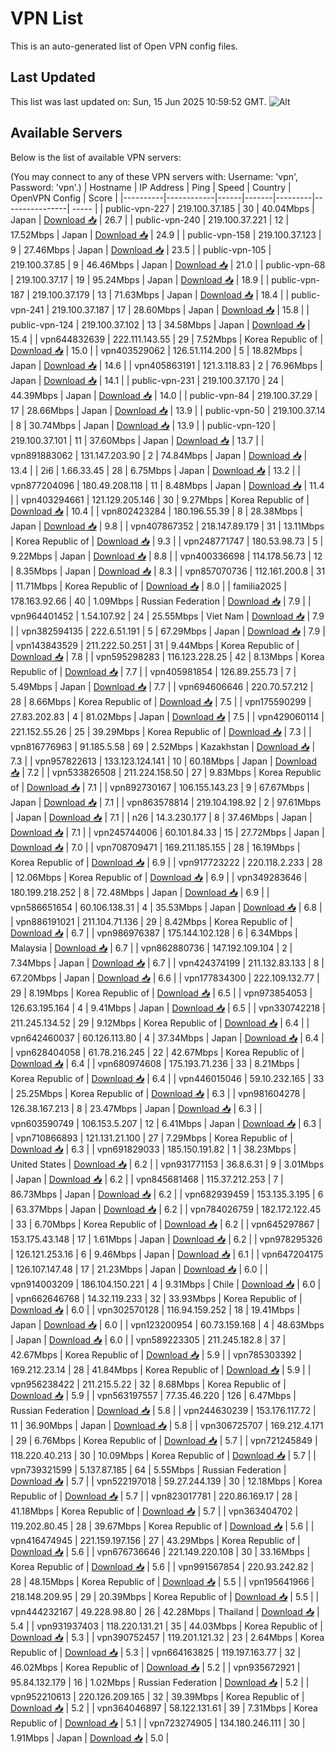 # VPN List

This is an auto-generated list of Open VPN config files.

## Last Updated

This list was last updated on: Sun, 15 Jun 2025 10:59:52 GMT.
![Alt](https://repobeats.axiom.co/api/embed/186b98318ef1479477931607c1ad7d823f12451f.svg "Repobeats analytics image")

## Available Servers

Below is the list of available VPN servers:

(You may connect to any of these VPN servers with: Username: 'vpn', Password: 'vpn'.)
| Hostname | IP Address | Ping | Speed | Country | OpenVPN Config | Score |
|----------|------------|------|-------|---------|----------------| ----- |
| public-vpn-227 | 219.100.37.185 | 30 | 40.04Mbps | Japan | [Download 📥](./configs/server_0_JP.ovpn) | 26.7 |
| public-vpn-240 | 219.100.37.221 | 12 | 17.52Mbps | Japan | [Download 📥](./configs/server_1_JP.ovpn) | 24.9 |
| public-vpn-158 | 219.100.37.123 | 9 | 27.46Mbps | Japan | [Download 📥](./configs/server_2_JP.ovpn) | 23.5 |
| public-vpn-105 | 219.100.37.85 | 9 | 46.46Mbps | Japan | [Download 📥](./configs/server_3_JP.ovpn) | 21.0 |
| public-vpn-68 | 219.100.37.17 | 19 | 95.24Mbps | Japan | [Download 📥](./configs/server_4_JP.ovpn) | 18.9 |
| public-vpn-187 | 219.100.37.179 | 13 | 71.63Mbps | Japan | [Download 📥](./configs/server_5_JP.ovpn) | 18.4 |
| public-vpn-241 | 219.100.37.187 | 17 | 28.60Mbps | Japan | [Download 📥](./configs/server_6_JP.ovpn) | 15.8 |
| public-vpn-124 | 219.100.37.102 | 13 | 34.58Mbps | Japan | [Download 📥](./configs/server_7_JP.ovpn) | 15.4 |
| vpn644832639 | 222.111.143.55 | 29 | 7.52Mbps | Korea Republic of | [Download 📥](./configs/server_8_KR.ovpn) | 15.0 |
| vpn403529062 | 126.51.114.200 | 5 | 18.82Mbps | Japan | [Download 📥](./configs/server_9_JP.ovpn) | 14.6 |
| vpn405863191 | 121.3.118.83 | 2 | 76.96Mbps | Japan | [Download 📥](./configs/server_10_JP.ovpn) | 14.1 |
| public-vpn-231 | 219.100.37.170 | 24 | 44.39Mbps | Japan | [Download 📥](./configs/server_11_JP.ovpn) | 14.0 |
| public-vpn-84 | 219.100.37.29 | 17 | 28.66Mbps | Japan | [Download 📥](./configs/server_12_JP.ovpn) | 13.9 |
| public-vpn-50 | 219.100.37.14 | 8 | 30.74Mbps | Japan | [Download 📥](./configs/server_13_JP.ovpn) | 13.9 |
| public-vpn-120 | 219.100.37.101 | 11 | 37.60Mbps | Japan | [Download 📥](./configs/server_14_JP.ovpn) | 13.7 |
| vpn891883062 | 131.147.203.90 | 2 | 74.84Mbps | Japan | [Download 📥](./configs/server_15_JP.ovpn) | 13.4 |
| 2i6 | 1.66.33.45 | 28 | 6.75Mbps | Japan | [Download 📥](./configs/server_16_JP.ovpn) | 13.2 |
| vpn877204096 | 180.49.208.118 | 11 | 8.48Mbps | Japan | [Download 📥](./configs/server_17_JP.ovpn) | 11.4 |
| vpn403294661 | 121.129.205.146 | 30 | 9.27Mbps | Korea Republic of | [Download 📥](./configs/server_18_KR.ovpn) | 10.4 |
| vpn802423284 | 180.196.55.39 | 8 | 28.38Mbps | Japan | [Download 📥](./configs/server_19_JP.ovpn) | 9.8 |
| vpn407867352 | 218.147.89.179 | 31 | 13.11Mbps | Korea Republic of | [Download 📥](./configs/server_20_KR.ovpn) | 9.3 |
| vpn248771747 | 180.53.98.73 | 5 | 9.22Mbps | Japan | [Download 📥](./configs/server_21_JP.ovpn) | 8.8 |
| vpn400336698 | 114.178.56.73 | 12 | 8.35Mbps | Japan | [Download 📥](./configs/server_22_JP.ovpn) | 8.3 |
| vpn857070736 | 112.161.200.8 | 31 | 11.71Mbps | Korea Republic of | [Download 📥](./configs/server_23_KR.ovpn) | 8.0 |
| familia2025 | 178.163.92.66 | 40 | 1.09Mbps | Russian Federation | [Download 📥](./configs/server_24_RU.ovpn) | 7.9 |
| vpn964401452 | 1.54.107.92 | 24 | 25.55Mbps | Viet Nam | [Download 📥](./configs/server_25_VN.ovpn) | 7.9 |
| vpn382594135 | 222.6.51.191 | 5 | 67.29Mbps | Japan | [Download 📥](./configs/server_26_JP.ovpn) | 7.9 |
| vpn143843529 | 211.222.50.251 | 31 | 9.44Mbps | Korea Republic of | [Download 📥](./configs/server_27_KR.ovpn) | 7.8 |
| vpn595298283 | 116.123.228.25 | 42 | 8.13Mbps | Korea Republic of | [Download 📥](./configs/server_28_KR.ovpn) | 7.7 |
| vpn405981854 | 126.89.255.73 | 7 | 5.49Mbps | Japan | [Download 📥](./configs/server_29_JP.ovpn) | 7.7 |
| vpn694606646 | 220.70.57.212 | 28 | 8.66Mbps | Korea Republic of | [Download 📥](./configs/server_30_KR.ovpn) | 7.5 |
| vpn175590299 | 27.83.202.83 | 4 | 81.02Mbps | Japan | [Download 📥](./configs/server_31_JP.ovpn) | 7.5 |
| vpn429060114 | 221.152.55.26 | 25 | 39.29Mbps | Korea Republic of | [Download 📥](./configs/server_32_KR.ovpn) | 7.3 |
| vpn816776963 | 91.185.5.58 | 69 | 2.52Mbps | Kazakhstan | [Download 📥](./configs/server_33_KZ.ovpn) | 7.3 |
| vpn957822613 | 133.123.124.141 | 10 | 60.18Mbps | Japan | [Download 📥](./configs/server_34_JP.ovpn) | 7.2 |
| vpn533826508 | 211.224.158.50 | 27 | 9.83Mbps | Korea Republic of | [Download 📥](./configs/server_35_KR.ovpn) | 7.1 |
| vpn892730167 | 106.155.143.23 | 9 | 67.67Mbps | Japan | [Download 📥](./configs/server_36_JP.ovpn) | 7.1 |
| vpn863578814 | 219.104.198.92 | 2 | 97.61Mbps | Japan | [Download 📥](./configs/server_37_JP.ovpn) | 7.1 |
| n26 | 14.3.230.177 | 8 | 37.46Mbps | Japan | [Download 📥](./configs/server_38_JP.ovpn) | 7.1 |
| vpn245744006 | 60.101.84.33 | 15 | 27.72Mbps | Japan | [Download 📥](./configs/server_39_JP.ovpn) | 7.0 |
| vpn708709471 | 169.211.185.155 | 28 | 16.19Mbps | Korea Republic of | [Download 📥](./configs/server_40_KR.ovpn) | 6.9 |
| vpn917723222 | 220.118.2.233 | 28 | 12.06Mbps | Korea Republic of | [Download 📥](./configs/server_41_KR.ovpn) | 6.9 |
| vpn349283646 | 180.199.218.252 | 8 | 72.48Mbps | Japan | [Download 📥](./configs/server_42_JP.ovpn) | 6.9 |
| vpn586651654 | 60.106.138.31 | 4 | 35.53Mbps | Japan | [Download 📥](./configs/server_43_JP.ovpn) | 6.8 |
| vpn886191021 | 211.104.71.136 | 29 | 8.42Mbps | Korea Republic of | [Download 📥](./configs/server_44_KR.ovpn) | 6.7 |
| vpn986976387 | 175.144.102.128 | 6 | 6.34Mbps | Malaysia | [Download 📥](./configs/server_45_MY.ovpn) | 6.7 |
| vpn862880736 | 147.192.109.104 | 2 | 7.34Mbps | Japan | [Download 📥](./configs/server_46_JP.ovpn) | 6.7 |
| vpn424374199 | 211.132.83.133 | 8 | 67.20Mbps | Japan | [Download 📥](./configs/server_47_JP.ovpn) | 6.6 |
| vpn177834300 | 222.109.132.77 | 29 | 8.19Mbps | Korea Republic of | [Download 📥](./configs/server_48_KR.ovpn) | 6.5 |
| vpn973854053 | 126.63.195.164 | 4 | 9.41Mbps | Japan | [Download 📥](./configs/server_49_JP.ovpn) | 6.5 |
| vpn330742218 | 211.245.134.52 | 29 | 9.12Mbps | Korea Republic of | [Download 📥](./configs/server_50_KR.ovpn) | 6.4 |
| vpn642460037 | 60.126.113.80 | 4 | 37.34Mbps | Japan | [Download 📥](./configs/server_51_JP.ovpn) | 6.4 |
| vpn628404058 | 61.78.216.245 | 22 | 42.67Mbps | Korea Republic of | [Download 📥](./configs/server_52_KR.ovpn) | 6.4 |
| vpn680974608 | 175.193.71.236 | 33 | 8.21Mbps | Korea Republic of | [Download 📥](./configs/server_53_KR.ovpn) | 6.4 |
| vpn446015046 | 59.10.232.165 | 33 | 25.25Mbps | Korea Republic of | [Download 📥](./configs/server_54_KR.ovpn) | 6.3 |
| vpn981604278 | 126.38.167.213 | 8 | 23.47Mbps | Japan | [Download 📥](./configs/server_55_JP.ovpn) | 6.3 |
| vpn603590749 | 106.153.5.207 | 12 | 6.41Mbps | Japan | [Download 📥](./configs/server_56_JP.ovpn) | 6.3 |
| vpn710866893 | 121.131.21.100 | 27 | 7.29Mbps | Korea Republic of | [Download 📥](./configs/server_57_KR.ovpn) | 6.3 |
| vpn691829033 | 185.150.191.82 | 1 | 38.23Mbps | United States | [Download 📥](./configs/server_58_US.ovpn) | 6.2 |
| vpn931771153 | 36.8.6.31 | 9 | 3.01Mbps | Japan | [Download 📥](./configs/server_59_JP.ovpn) | 6.2 |
| vpn845681468 | 115.37.212.253 | 7 | 86.73Mbps | Japan | [Download 📥](./configs/server_60_JP.ovpn) | 6.2 |
| vpn682939459 | 153.135.3.195 | 6 | 63.37Mbps | Japan | [Download 📥](./configs/server_61_JP.ovpn) | 6.2 |
| vpn784026759 | 182.172.122.45 | 33 | 6.70Mbps | Korea Republic of | [Download 📥](./configs/server_62_KR.ovpn) | 6.2 |
| vpn645297867 | 153.175.43.148 | 17 | 1.61Mbps | Japan | [Download 📥](./configs/server_63_JP.ovpn) | 6.2 |
| vpn978295326 | 126.121.253.16 | 6 | 9.46Mbps | Japan | [Download 📥](./configs/server_64_JP.ovpn) | 6.1 |
| vpn647204175 | 126.107.147.48 | 17 | 21.23Mbps | Japan | [Download 📥](./configs/server_65_JP.ovpn) | 6.0 |
| vpn914003209 | 186.104.150.221 | 4 | 9.31Mbps | Chile | [Download 📥](./configs/server_66_CL.ovpn) | 6.0 |
| vpn662646768 | 14.32.119.233 | 32 | 33.93Mbps | Korea Republic of | [Download 📥](./configs/server_67_KR.ovpn) | 6.0 |
| vpn302570128 | 116.94.159.252 | 18 | 19.41Mbps | Japan | [Download 📥](./configs/server_68_JP.ovpn) | 6.0 |
| vpn123200954 | 60.73.159.168 | 4 | 48.63Mbps | Japan | [Download 📥](./configs/server_69_JP.ovpn) | 6.0 |
| vpn589223305 | 211.245.182.8 | 37 | 42.67Mbps | Korea Republic of | [Download 📥](./configs/server_70_KR.ovpn) | 5.9 |
| vpn785303392 | 169.212.23.14 | 28 | 41.84Mbps | Korea Republic of | [Download 📥](./configs/server_71_KR.ovpn) | 5.9 |
| vpn956238422 | 211.215.5.22 | 32 | 8.68Mbps | Korea Republic of | [Download 📥](./configs/server_72_KR.ovpn) | 5.9 |
| vpn563197557 | 77.35.46.220 | 126 | 6.47Mbps | Russian Federation | [Download 📥](./configs/server_73_RU.ovpn) | 5.8 |
| vpn244630239 | 153.176.117.72 | 11 | 36.90Mbps | Japan | [Download 📥](./configs/server_74_JP.ovpn) | 5.8 |
| vpn306725707 | 169.212.4.171 | 29 | 6.76Mbps | Korea Republic of | [Download 📥](./configs/server_75_KR.ovpn) | 5.7 |
| vpn721245849 | 118.220.40.213 | 30 | 10.09Mbps | Korea Republic of | [Download 📥](./configs/server_76_KR.ovpn) | 5.7 |
| vpn739321599 | 5.137.87.185 | 64 | 5.55Mbps | Russian Federation | [Download 📥](./configs/server_77_RU.ovpn) | 5.7 |
| vpn522197018 | 59.27.244.139 | 30 | 12.18Mbps | Korea Republic of | [Download 📥](./configs/server_78_KR.ovpn) | 5.7 |
| vpn823017781 | 220.86.169.17 | 28 | 41.18Mbps | Korea Republic of | [Download 📥](./configs/server_79_KR.ovpn) | 5.7 |
| vpn363404702 | 119.202.80.45 | 28 | 39.67Mbps | Korea Republic of | [Download 📥](./configs/server_80_KR.ovpn) | 5.6 |
| vpn416474945 | 221.159.197.156 | 27 | 43.29Mbps | Korea Republic of | [Download 📥](./configs/server_81_KR.ovpn) | 5.6 |
| vpn676736646 | 221.149.220.108 | 30 | 33.16Mbps | Korea Republic of | [Download 📥](./configs/server_82_KR.ovpn) | 5.6 |
| vpn991567854 | 220.93.242.82 | 28 | 48.15Mbps | Korea Republic of | [Download 📥](./configs/server_83_KR.ovpn) | 5.5 |
| vpn195641966 | 218.148.209.95 | 29 | 20.39Mbps | Korea Republic of | [Download 📥](./configs/server_84_KR.ovpn) | 5.5 |
| vpn444232167 | 49.228.98.80 | 26 | 42.28Mbps | Thailand | [Download 📥](./configs/server_85_TH.ovpn) | 5.4 |
| vpn931937403 | 118.220.131.21 | 35 | 44.03Mbps | Korea Republic of | [Download 📥](./configs/server_86_KR.ovpn) | 5.3 |
| vpn390752457 | 119.201.121.32 | 23 | 2.64Mbps | Korea Republic of | [Download 📥](./configs/server_87_KR.ovpn) | 5.3 |
| vpn664163825 | 119.197.163.77 | 32 | 46.02Mbps | Korea Republic of | [Download 📥](./configs/server_88_KR.ovpn) | 5.2 |
| vpn935672921 | 95.84.132.179 | 16 | 1.02Mbps | Russian Federation | [Download 📥](./configs/server_89_RU.ovpn) | 5.2 |
| vpn952210613 | 220.126.209.165 | 32 | 39.39Mbps | Korea Republic of | [Download 📥](./configs/server_90_KR.ovpn) | 5.2 |
| vpn364046897 | 58.122.131.61 | 39 | 7.31Mbps | Korea Republic of | [Download 📥](./configs/server_91_KR.ovpn) | 5.1 |
| vpn723274905 | 134.180.246.111 | 30 | 1.91Mbps | Japan | [Download 📥](./configs/server_92_JP.ovpn) | 5.0 |
